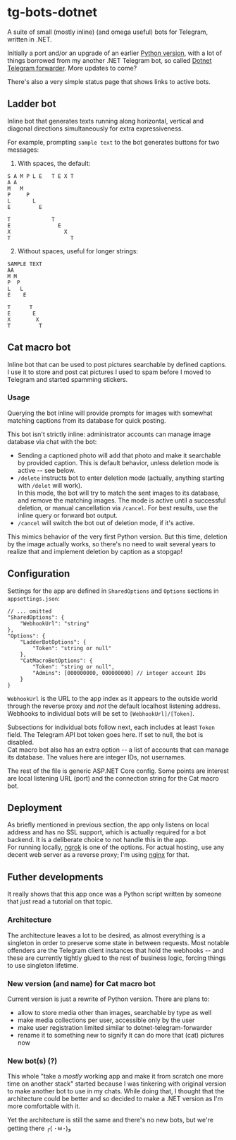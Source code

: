 # tg-bots-dotnet
A suite of small (mostly inline) (and omega useful) bots for Telegram, written in .NET.

Initially a port and/or an upgrade of an earlier [Python version](https://github.com/bnfour/tg-bots), with a lot of things borrowed from my another .NET Telegram bot, so called [Dotnet Telegram forwarder](https://github.com/bnfour/dotnet-telegram-forwarder). More updates to come?

There's also a very simple status page that shows links to active bots.

## Ladder bot
Inline bot that generates texts running along horizontal, vertical and diagonal directions simultaneously for extra expressiveness.

For example, prompting `sample text` to the bot generates buttons for two messages:
1. With spaces, the default:
```
S A M P L E   T E X T
A A
M   M
P     P
L       L
E         E

T             T
E               E
X                 X
T                   T
```

2. Without spaces, useful for longer strings:
```
SAMPLE TEXT
AA
M M
P  P
L   L
E    E

T      T
E       E
X        X
T         T
```

## Cat macro bot
Inline bot that can be used to post pictures searchable by defined captions. I use it to store and post cat pictures I used to spam before I moved to Telegram and started spamming stickers.

### Usage
Querying the bot inline will provide prompts for images with somewhat matching captions from its database for quick posting.

This bot isn't strictly inline: administrator accounts can manage image database via chat with the bot:
- Sending a captioned photo will add that photo and make it searchable by provided caption. This is default behavior, unless deletion mode is active -- see below.
- `/delete` instructs bot to enter deletion mode (actually, anything starting with `/delet` will work).  
In this mode, the bot will try to match the sent images to its database, and remove the matching images. The mode is active until a successful deletion, or manual cancellation via `/cancel`. For best results, use the inline query or forward bot output.
- `/cancel` will switch the bot out of deletion mode, if it's active.


This mimics behavior of the very first Python version. But this time, deletion by the image actually works, so there's no need to wait several years to realize that and implement deletion by caption as a stopgap!

## Configuration
Settings for the app are defined in `SharedOptions` and `Options` sections in `appsettings.json`:
```jsonc
// ... omitted
"SharedOptions": {
    "WebhookUrl": "string"
},
"Options": {
    "LadderBotOptions": {
        "Token": "string or null"
    },
    "CatMacroBotOptions": {
        "Token": "string or null",
        "Admins": [000000000, 000000000] // integer account IDs
    }
}
```

`WebhookUrl` is the URL to the app index as it appears to the outside world through the reverse proxy and _not_ the default localhost listening address. Webhooks to individual bots will be set to `[WebhookUrl]/[Token]`.

Subsections for individual bots follow next, each includes at least `Token` field. The Telegram API bot token goes here. If set to null, the bot is disabled.  
Cat macro bot also has an extra option -- a list of accounts that can manage its database. The values here are integer IDs, not usernames.

The rest of the file is generic ASP.NET Core config. Some points are interest are local listening URL (port) and the connection string for the Cat macro bot.

## Deployment
As briefly mentioned in previous section, the app only listens on local address and has no SSL support, which is actually required for a bot backend. It is a deliberate choice to not handle this in the app.  
For running locally, [ngrok](https://ngrok.com/) is one of the options. For actual hosting, use any decent web server as a reverse proxy; I'm using [nginx](https://nginx.org/) for that.

## Futher developments
It really shows that this app once was a Python script written by someone that just read a tutorial on that topic.

### Architecture
The architecture leaves a lot to be desired, as almost everything is a singleton in order to preserve some state in between requests. Most notable offenders are the Telegram client instances that hold the webhooks -- and these are currently tightly glued to the rest of business logic, forcing things to use singleton lifetime.

### New version (and name) for Cat macro bot
Current version is just a rewrite of Python version. There are plans to:
- allow to store media other than images, searchable by type as well
- make media collections per user, accessible only by the user
- make user registration limited similar to dotnet-telegram-forwarder
- rename it to something new to signify it can do more that (cat) pictures now

### New bot(s) (?)
This whole "take a _mostly_ working app and make it from scratch one more time on another stack" started because I was tinkering with original version to make another bot to use in my chats. While doing that, I thought that the architecture could be better and so decided to make a .NET version as I'm more comfortable with it.  

Yet the architecture is still the same and there's no new bots, but we're getting there ╭( ･ㅂ･)و